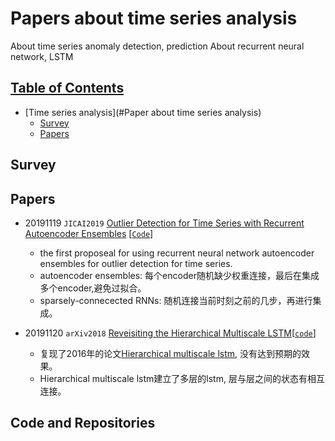 # Papers about time series analysis
About time series anomaly detection, prediction
About recurrent neural network, LSTM

## [Table of Contents]()
- [Time series analysis](#Paper about time series analysis)
  - [Survey](#Survey)
  - [Papers](#Papers)



## Survey

## Papers
- 20191119 `JICAI2019` [Outlier Detection for Time Series with Recurrent Autoencoder Ensembles](https://www.ijcai.org/proceedings/2019/0378.pdf) [[`Code`](https://github.com/tungk/OED)]
  - the first proposeal for using recurrent neural network autoencoder ensembles for outlier detection for time series.
  - autoencoder ensembles: 每个encoder随机缺少权重连接，最后在集成多个encoder,避免过拟合。
  - sparsely-connecected RNNs: 随机连接当前时刻之前的几步，再进行集成。
 
- 20191120 `arXiv2018` [Reveisiting the Hierarchical Multiscale LSTM](https://arxiv.org/abs/1807.03595)[[`code`](https://github.com/lucaslingle/hm_lstm)]
  - 复现了2016年的论文[Hierarchical multiscale lstm](https://arxiv.org/pdf/1609.01704.pdf), 没有达到预期的效果。
  - Hierarchical multiscale lstm建立了多层的lstm, 层与层之间的状态有相互连接。
  
## Code and Repositories

